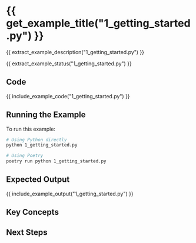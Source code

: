 # {{ get_example_title("1_getting_started.py") }}

{{ extract_example_description("1_getting_started.py") }}

{{ extract_example_status("1_getting_started.py") }}

## Code

{{ include_example_code("1_getting_started.py") }}

## Running the Example

To run this example:

```bash
# Using Python directly
python 1_getting_started.py

# Using Poetry
poetry run python 1_getting_started.py
```

## Expected Output

{{ include_example_output("1_getting_started.py") }}

## Key Concepts

<!-- This section should be manually filled in with key concepts demonstrated by the example -->

## Next Steps

<!-- This section should be manually filled in with links to related examples or documentation --> 